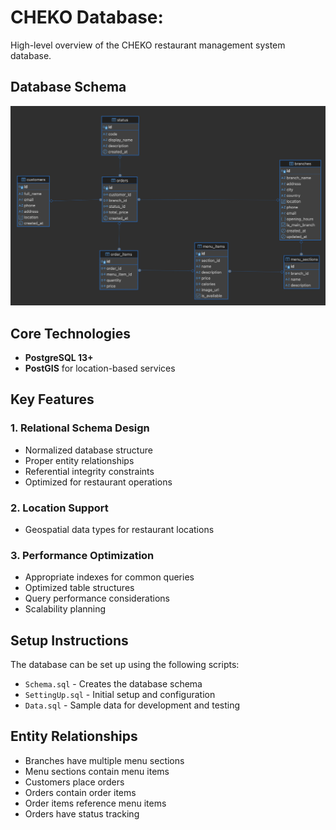 # CHEKO Database:

High-level overview of the CHEKO restaurant management system database.

## Database Schema

![Database Schema](Schema%20screenshot.png)

## Core Technologies

- **PostgreSQL 13+**
- **PostGIS** for location-based services

## Key Features

### 1. Relational Schema Design

- Normalized database structure
- Proper entity relationships
- Referential integrity constraints
- Optimized for restaurant operations

### 2. Location Support

- Geospatial data types for restaurant locations


### 3. Performance Optimization

- Appropriate indexes for common queries
- Optimized table structures
- Query performance considerations
- Scalability planning

## Setup Instructions

The database can be set up using the following scripts:

- `Schema.sql` - Creates the database schema
- `SettingUp.sql` - Initial setup and configuration
- `Data.sql` - Sample data for development and testing

## Entity Relationships

- Branches have multiple menu sections
- Menu sections contain menu items
- Customers place orders
- Orders contain order items
- Order items reference menu items
- Orders have status tracking
